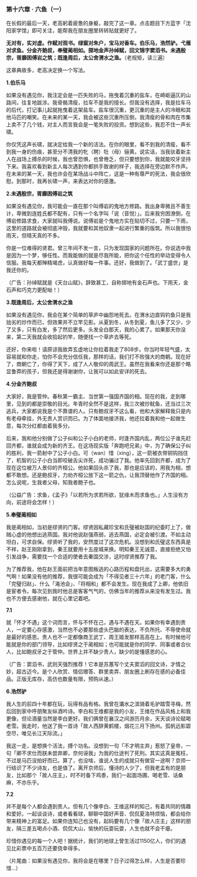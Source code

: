### 第十六章 · 六鱼（一）

在长假的最后一天，老高躬着疲惫的身躯，敲完了这一章。点击题目下方蓝字「沈阳家学馆」即可关注，能帮我在朋友圈里转转贴就更好了。

**无对有，实对虚。作赋对观书。绿窗对朱户，宝马对香车。伯乐马，浩然驴。弋雁对求鱼。分金齐鲍叔，奉璧蔺相如。掷地金声孙绰赋，回文锦字窦滔书。未遇殷宗，胥靡困傅岩之筑；既逢周后，太公舍渭水之渔。**（老规矩，读三遍）

这章典故多，老高决定换一个写法。

**1.伯乐马**

如果没有遇见你，我注定会是一匹失败的马，拖曳着沉重的盐车，在崎岖逼仄的山路间，往复地跋涉。我骨骼清瘦，拉车不是我的擅长。但我没有选择，我是拉车马的后代，打记事儿起就拖曳着这架盐车。盐车很沉重，更沉重的是主人的冷眼和其他马匹的嘲笑。在未来的某一天，我会被这些沉重所压倒，我清瘦的骨和肉在市集上卖不了几个钱，对主人而言我会是一笔失败的投资。想到这些，我忍不住一声长啸。

你仅凭这声长啸，就决定给我一个新的活法。在你的眼里，看不到我的清瘦，看不到我一身的伤痕，甚至分不清我的牝（聘）牡（母）骊黄。说实话，当我驮着新主人在战场上搏杀的时候，我也曾恐惧，也曾倦乏，但只要想到你，我就能咬牙坚持下来。我喜欢看到新主人每次遇到你都拱手致谢的样子，我选择在旁边默不作声。在未来的某一天，我也许会在某场战斗中阵亡，这是一种有尊严的死法，我会很欣慰。到那时，我再长啸一声，来表达对你的感激。

**2.未遇殷宗，胥靡困傅岩之筑**

如果没有遇见你，我可能会一直在那个叫傅岩的鬼地方修路。我出身卑微且不善生计，卑微到连姓氏都不配有，只有一个名字叫「说（音悦）」。后来我穷困潦倒，在傅岩修路求食，大家就叫我傅说。说傅岩是个鬼地方实在贴切不过，只要一下雨，这里的道路就会被彻底冲毁，我就要和其他奴隶一起进行繁重的版筑。所以我很怕雨天，但晴天真的不多。

你是一位难得的贤君。曾三年间不发一言，只为发现国家的问题所在。你说选中我是因为一个梦，够任性。而我能做的就是尽我所能，把你这个任性的举动变得令人信服。我每天都殚精竭虑，认真做好每一件事。还好，我做到了。「武丁盛世」是我还你的。

（广告：孙绰赋就是《天台山赋》，辞致甚工，自称掷地有金石声也。下雨天，金石声和巧克力更配呦！）

**3.既逢周后，太公舍渭水之渔**

如果没有遇见你，我会在某个简单的草庐中幽怨地死去。在渭水边直钩钓鱼只是我拙劣的炒作而已，但效果并不立竿见影。从夏到冬，从冬到夏，鱼儿多了又少，少了又多，只有白发，多了然后更多。头发全白那天，我的心累了。如果那天你没来，第二天我就会收拾起钓竿，随便找一个草庐去等死。

还好，你来啦！请原谅我故弄玄虚地让你拉着我走了808步。你当时年轻气盛，太容易就和你走，怕你不会充分信任我，那样的话，我们打不败强大的商朝。现在好了，商朝亡了，你得了天下，成了人人敬仰的周武王。虽然在我看来你还是那个略显鲁莽的孩子，但我还是得谢谢你，让我可以如此安详的死去。

**4.分金齐鲍叔**

大家好，我是管仲。春秋第一霸主、当世第一强国齐国的相。现在的我，走到哪里，见到的都是崇敬的目光。年青时全然不是这样，我三次被炒鱿鱼，还当过三次逃兵，大家都说我是个不靠谱的人。只有鲍叔牙不这么看，他和大家解释我只是内有老母牵挂，外无贵人赏识而已。为了体面地接济我，他还拉着我和他一起做生意，每次分红都由着我多分。

后来，我和他分别做了公子纠和公子小白的老师，时逢齐国内乱，两位公子谁先赶回齐都，谁就会成为新的齐王。在这场现实版「奔跑吧兄弟」中，为了确保公子纠的胜利，我一箭射中了公子小白。可（wan）惜（xing），这一箭被衣带铜钩挡住了，机智的公子小白当即咬破舌尖诈死，成功骗过了我。他率先回到齐都，成为了现在这位被万人景仰的齐桓公。他如果回头杀了我，那也是应该的，用我为相，想都不敢想。还是鲍叔牙，力劝齐桓公放下这一箭之仇，让我顶替他作了齐国的相。怎么说呢，生我者父母，知我者鲍子也。

（公益广告：求鱼，《孟子》「以若所为求若所欲，犹缘木而求鱼也。」人生没有方向，前途将会怎样！）

**5.奉璧蔺相如**

我是蔺相如，当初是缪贤的门客。缪贤因私藏珍宝和氏璧被赵国的纪委盯上了，做贼心虚的他想出逃燕国。我对他说赵强燕弱，逃去燕国，必定会被引渡。不如主动坦白，可求自保。缪贤听了我的，安然度过了这次危机。没想到和氏璧这东西真是不祥，赵王刚刚拿到，秦王就要用十五座城来换。明知秦王无诚意，直接拒绝又怕引发战争，需要找一个合适的使者去秦国交涉，这时缪贤推荐了我。

为了推荐我，他在赵王面前把当年意图叛逃的心路历程和盘托出，这需要多大的勇气啊！如果没有他的推荐，我很可能会成为「不得见者三十六年」的老门客，什么「完璧归赵」、什么「渑池会」、「将相和」都不会发生。现在我成了上卿，他依旧是宦者令。每次见到我时他总是客客气气的，仿佛当年的推荐从来没有发生过。我也不方便去感谢他，就在心里记着吧。

**7.1**

就「怀才不遇」这个词而言，怀与不怀在己，遇与不遇在天。如果你有幸遇到贵人，一定要心存感激，当然也不必要那些虚头巴脑的表达，不负所托、不辱使命就是最好的感恩。贵人也不一定都像商王武丁、周王姬发那样高高在上。有时候他可能就是你的部门领导，比如缪贤之于蔺相如；也可能就是你的同学、同事或者合伙人，比如鲍叔牙之于管仲。世界上并不缺少贵人，缺少的是懂感恩的心。

（广告：窦滔书，武则天强烈推荐！它本是苏蕙写个丈夫窦滔的回文诗，才情之妙，超古迈今。是个人欣赏、情侣赠答、群里卖弄、朋友圈上刷存在感的必备佳品。正版无库存，高仿也数量有限，预购从速。）

**6.浩然驴**

我人生的前四十年都在玩，玩得有品有格。我曾在灞水之滨骑着毛驴踏雪寻梅，然后回到家中呼朋聚友纵酒吟诗。李白和王维都是我的小友，王维在作品风格上和我更像，但论酒量当然是李白更好。我们俩曾在襄汉之间游历月余，天天谈诗论赋喝老雪。我走时，他送了我一首诗「故人西辞黄鹤楼，烟花三月下扬州。孤帆远影碧空尽，唯见长江天际流。」

我这一走，是想换个活法，搏个功名。没想到一句「不才明主弃」惹怒了皇帝，一句「卿不求仕而朕未尝弃卿，奈何诬我」为我的仕途判了死刑。其实这真是冤枉，不过是马匹没拍好而已。算了，也没啥，谁说人生的成就只有做官一途啊？京师一行结识了不少诗友，也是值了。离开京师后，懂诗的人少了，但我老孟有的是朋友，比如那个「故人庄主」，时不时备下鸡黍，我们一起面场圃、喝老雪、话桑麻，不亦乐乎。

**7.2**

并不是每个人都会遇到贵人。但有几个像李白、王维这样的知己，有着共同的情趣和爱好。一起谈谈诗，或者看看球，聊聊中国好声音、侃侃夏洛特烦恼，都会给你带来精神上的富足。如果你连知己也没有，起码要有几个像「故人庄主」这样的朋友，隔三差五喝点小酒、侃侃大山，愉快的玩耍玩耍，人生也就不会干瘪。

珍惜你遇见的每一个人吧！据统计，我们的地球上曾生活过1150亿人，你们的遇见比彩票中五百万还要侥幸得多。

（片尾曲：如果没有遇见你，我将会是在哪里？日子过得怎么样，人生是否要珍惜…）

